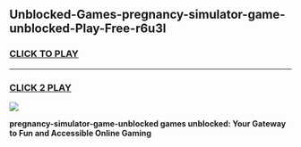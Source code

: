 
## Unblocked-Games-pregnancy-simulator-game-unblocked-Play-Free-r6u3l
<h3>
<a href="https://premium76.site?title=pregnancy-simulator-game-unblocked&ref=21A">CLICK TO PLAY</a></h3>
<hr>

<h3>
<a href="https://premium76.site?title=pregnancy-simulator-game-unblocked&ref=21A">CLICK 2 PLAY</a>
  
</h3>

<a href="https://premium76.site?title=pregnancy-simulator-game-unblocked&ref=21A"><img src="https://clearcache.store/games.png"></a>


**pregnancy-simulator-game-unblocked games unblocked: Your Gateway to Fun and Accessible Online Gaming**
